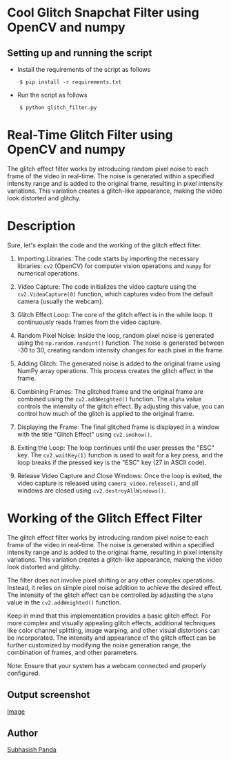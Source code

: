 # <b> Cool Glitch Snapchat Filter using OpenCV and numpy</b>

## Setting up and running the script

- Install the requirements of the script as follows
```
    $ pip install -r requirements.txt
```

- Run the script as follows
```
    $ python glitch_filter.py
```

# Real-Time Glitch Filter using OpenCV and numpy

The glitch effect filter works by introducing random pixel noise to each frame of the video in real-time. The noise is generated within a specified intensity range and is added to the original frame, resulting in pixel intensity variations. This variation creates a glitch-like appearance, making the video look distorted and glitchy.

# Description 

Sure, let's explain the code and the working of the glitch effect filter.

1. Importing Libraries:
   The code starts by importing the necessary libraries: `cv2` (OpenCV) for computer vision operations and `numpy` for numerical operations.

2. Video Capture:
   The code initializes the video capture using the `cv2.VideoCapture(0)` function, which captures video from the default camera (usually the webcam).

3. Glitch Effect Loop:
   The core of the glitch effect is in the while loop. It continuously reads frames from the video capture.

4. Random Pixel Noise:
   Inside the loop, random pixel noise is generated using the `np.random.randint()` function. The noise is generated between -30 to 30, creating random intensity changes for each pixel in the frame.

5. Adding Glitch:
   The generated noise is added to the original frame using NumPy array operations. This process creates the glitch effect in the frame.

6. Combining Frames:
   The glitched frame and the original frame are combined using the `cv2.addWeighted()` function. The `alpha` value controls the intensity of the glitch effect. By adjusting this value, you can control how much of the glitch is applied to the original frame.

7. Displaying the Frame:
   The final glitched frame is displayed in a window with the title "Glitch Effect" using `cv2.imshow()`.

8. Exiting the Loop:
   The loop continues until the user presses the "ESC" key. The `cv2.waitKey(1)` function is used to wait for a key press, and the loop breaks if the pressed key is the "ESC" key (27 in ASCII code).

9. Release Video Capture and Close Windows:
   Once the loop is exited, the video capture is released using `camera_video.release()`, and all windows are closed using `cv2.destroyAllWindows()`.

# Working of the Glitch Effect Filter

The glitch effect filter works by introducing random pixel noise to each frame of the video in real-time. The noise is generated within a specified intensity range and is added to the original frame, resulting in pixel intensity variations. This variation creates a glitch-like appearance, making the video look distorted and glitchy.

The filter does not involve pixel shifting or any other complex operations. Instead, it relies on simple pixel noise addition to achieve the desired effect. The intensity of the glitch effect can be controlled by adjusting the `alpha` value in the `cv2.addWeighted()` function.

Keep in mind that this implementation provides a basic glitch effect. For more complex and visually appealing glitch effects, additional techniques like color channel splitting, image warping, and other visual distortions can be incorporated. The intensity and appearance of the glitch effect can be further customized by modifying the noise generation range, the combination of frames, and other parameters.

Note: Ensure that your system has a webcam connected and properly configured.

## Output screenshot

[Image](https://freeimage.host/i/glitch.HQbbehg)

## Author
[Subhasish Panda](https://github.com/Codingpanda252)
